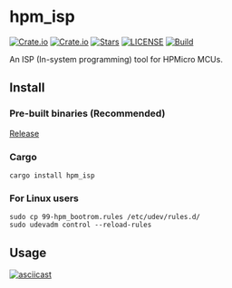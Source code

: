 # hpm_isp

[![Crate.io](https://img.shields.io/crates/v/hpm_isp)](https://crates.io/crates/hpm_isp)
[![Crate.io](https://img.shields.io/crates/d/hpm_isp)](https://crates.io/crates/hpm_isp)
[![Stars](https://img.shields.io/github/stars/tfx2001/hpm_isp)](https://github.com/tfx2001/hpm_isp)
[![LICENSE](https://img.shields.io/github/license/tfx2001/hpm_isp)](https://github.com/tfx2001/hpm_isp/blob/main/LICENSE)
[![Build](https://github.com/tfx2001/hpm_isp/actions/workflows/build.yml/badge.svg)](https://github.com/tfx2001/hpm_isp/actions/workflows/build.yml)

An ISP (In-system programming) tool for HPMicro MCUs.

## Install

### Pre-built binaries (Recommended)

[Release](https://github.com/tfx2001/hpm_isp/releases/latest)

### Cargo

```shell
cargo install hpm_isp
```

### For Linux users

```shell
sudo cp 99-hpm_bootrom.rules /etc/udev/rules.d/
sudo udevadm control --reload-rules
```

## Usage

[![asciicast](https://asciinema.org/a/491359.svg)](https://asciinema.org/a/491359)
